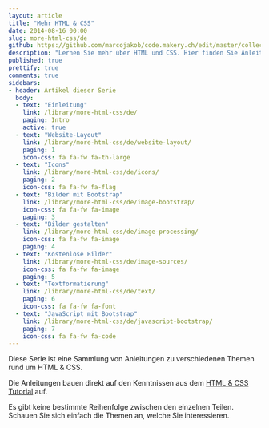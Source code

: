 ```yaml
---
layout: article
title: "Mehr HTML & CSS"
date: 2014-08-16 00:00
slug: more-html-css/de
github: https://github.com/marcojakob/code.makery.ch/edit/master/collections/library/more-html-css-de.md
description: "Lernen Sie mehr über HTML und CSS. Hier finden Sie Anleitungen zu Website-Layout, Bilder, Bootstrap und mehr."
published: true
prettify: true
comments: true
sidebars:
- header: Artikel dieser Serie
  body:
  - text: "Einleitung"
    link: /library/more-html-css/de/
    paging: Intro
    active: true
  - text: "Website-Layout"
    link: /library/more-html-css/de/website-layout/
    paging: 1
    icon-css: fa fa-fw fa-th-large
  - text: "Icons"
    link: /library/more-html-css/de/icons/
    paging: 2
    icon-css: fa fa-fw fa-flag
  - text: "Bilder mit Bootstrap"
    link: /library/more-html-css/de/image-bootstrap/
    icon-css: fa fa-fw fa-image
    paging: 3
  - text: "Bilder gestalten"
    link: /library/more-html-css/de/image-processing/
    icon-css: fa fa-fw fa-image
    paging: 4
  - text: "Kostenlose Bilder"
    link: /library/more-html-css/de/image-sources/
    icon-css: fa fa-fw fa-image
    paging: 5
  - text: "Textformatierung"
    link: /library/more-html-css/de/text/
    paging: 6
    icon-css: fa fa-fw fa-font
  - text: "JavaScript mit Bootstrap"
    link: /library/more-html-css/de/javascript-bootstrap/
    paging: 7
    icon-css: fa fa-fw fa-code
---
```


Diese Serie ist eine Sammlung von Anleitungen zu verschiedenen Themen rund um HTML & CSS.

Die Anleitungen bauen direkt auf den Kenntnissen aus dem [HTML & CSS Tutorial](/library/html-css/de/) auf. 

Es gibt keine bestimmte Reihenfolge zwischen den einzelnen Teilen. Schauen Sie sich einfach die Themen an, welche Sie interessieren.

<!-- MORE IDEAS


## Logomakr

* http://logomakr.com/
* https://www.youtube.com/watch?v=mFnKu3-n-HI#t=5905


## Bootstrap

* Formularelemente: Buttons, Checkbox, Radio-Button, Inputs, Textarea


## HTML

* Special Characters: 
  * http://learn.shayhowe.com/html-css/getting-to-know-html/#practice-1
  * http://copypastecharacter.com/
  * Buch S. 199
* Tables?


## More CSS

http://learn.shayhowe.com/html-css/getting-to-know-css/
Buch S. 244 ff.

* The Cascade
* Specificity
* Common properties
* Float
* Ränder (padding, margin, border), Buch S. 306 ff.


## Vorgehensweise/Arbeitsablauf zum erstellen einer Webseite

* Buch S. 458ff.
* Wireframes: http://gomockingbird.com, http://lovelycharts.com

-->